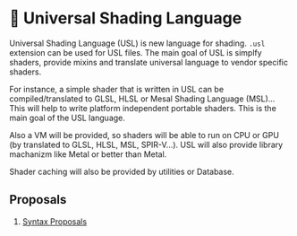 # 🧊 Universal Shading Language

Universal Shading Language (USL) is new language for shading. `.usl` extension can be used for USL files. 
The main goal of USL is simplfy shaders, 
provide mixins and translate universal language to vendor specific shaders.

For instance, a simple shader that is written in USL can be compiled/translated to GLSL, HLSL or Mesal Shading Language (MSL)... 
This will help to write platform independent portable shaders. 
This is the main goal of the USL language.

Also a VM will be provided, so shaders will be able to run on CPU or GPU (by translated to GLSL, HLSL, MSL, SPIR-V...). USL will also provide library machanizm like Metal or better than Metal. 

Shader caching will also be provided by utilities or Database. 

## Proposals

1. [Syntax Proposals](https://github.com/UniversalShading/spec/blob/master/SyntaxProposals.md)
